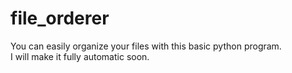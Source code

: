 # file_orderer
You can easily organize your files with this basic python program. 
<br>
I will make it fully automatic soon.

